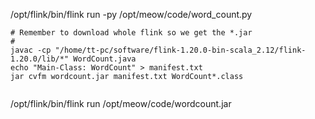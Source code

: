 /opt/flink/bin/flink run -py /opt/meow/code/word_count.py


```
# Remember to download whole flink so we get the *.jar
# 
javac -cp "/home/tt-pc/software/flink-1.20.0-bin-scala_2.12/flink-1.20.0/lib/*" WordCount.java
echo "Main-Class: WordCount" > manifest.txt
jar cvfm wordcount.jar manifest.txt WordCount*.class


```
/opt/flink/bin/flink run /opt/meow/code/wordcount.jar